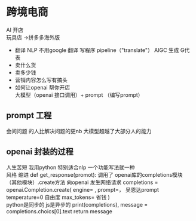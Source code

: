 #   跨境电商 
AI 开店  
  玩具店 ->拼多多海外版  
- 翻译 NLP 不用google 翻译  写程序
  pipeline（"translate"）
  AIGC 生成   G代表
- 卖什么货
- 卖多少钱 
- 营销内容怎么写有搞头 
- 如何让openai 帮你开店  
    大模型（openai 接口调用）+ prompt  （编写prompt）
## prompt 工程  
会问问题 的人比解决问题的更nb
大模型超越了大部分人的能力

## openai 封装的过程  
 人生苦短  我用python 
  特别适合nlp
  一个功能写法就一种  
  风格 缩进
def  get_response(promot):
  调用了 openai库的completions模块  （其他模块）.create方法
   向openai 发生网络请求
 completions = openai.Completion.create(
     engine= ,
      prompt=，  吴恩达prompt
      temperature=0  自由度
      max_tokens= 省钱
 )  
 python是同步的   js是异步的
 print(completions),
   message = completions.choics[0].text
   return message

